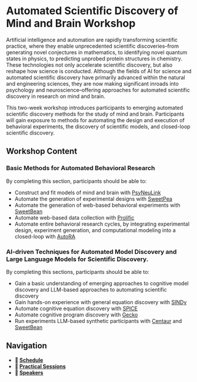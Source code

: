 # Automated Scientific Discovery of Mind and Brain Workshop

Artificial intelligence and automation are rapidly transforming scientific practice, where they enable unprecedented
scientific discoveries–from generating novel conjectures in mathematics, to identifying novel quantum states in physics,
to predicting unprobed protein structures in chemistry. These technologies not only accelerate scientific discovery, but
also reshape how science is conducted. Although the fields of AI for science and automated scientific discovery have
primarily advanced within the natural and engineering sciences, they are now making significant inroads into psychology
and neuroscience–offering approaches for automated scientific discovery in research on mind and brain.

This two-week workshop introduces participants to emerging automated scientific discovery methods for the study of mind
and brain. Participants will gain exposure to methods for automating the design and execution of behavioral experiments,
the discovery of scientific models, and closed-loop scientific discovery.

## Workshop Content

### Basic Methods for Automated Behavioral Research

By completing this section, participants should be able to:

- Construct and fit models of mind and brain with [PsyNeuLink](https://princetonuniversity.github.io/PsyNeuLink/)
- Automate the generation of experimental designs with [SweetPea](https://sites.google.com/view/sweetpea-ai)
- Automate the generation of web-based behavioral experiments
  with [SweetBean](https://autoresearch.github.io/sweetbean/)
- Automate web-based data collection with [Prolific](https://www.prolific.com/)
- Automate entire behavioral research cycles, by integrating experimental design, experiment generation, and
  computational modeling into a closed-loop with [AutoRA](https://autoresearch.github.io/autora/)

### AI-driven Techniques for Automated Model Discovery and Large Language Models for Scientific Discovery.

By completing this sections, participants should be able to:

- Gain a basic understanding of emerging approaches to cognitive model discovery and LLM-based approaches to automating
  scientific discovery
- Gain hands-on experience with general equation discovery
  with [SINDy](https://pysindy.readthedocs.io/en/latest/index.html)
- Automate cognitive equation discovery with [SPICE](https://whyhardt.github.io/SPICE/)
- Automate cognitive program discovery with [Gecko](https://arxiv.org/abs/2502.00879)
- Run experiments LLM-based synthetic participants with [Centaur](https://github.com/marcelbinz/CENTaUR)
  and [SweetBean](https://autoresearch.github.io/sweetbean/Basic%20Tutorials/%287%29%20Generating%20Text-Based%20Experiments%20for%20LLMs/)

## Navigation

- **📅 [Schedule](./schedule.md)**
- **🧪 [Practical Sessions](./practical-sessions/index.md)**
- **🎤 [Speakers](./speakers.md)**